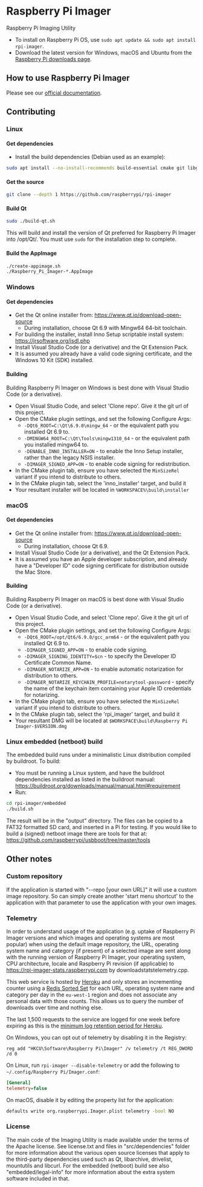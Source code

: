 # Raspberry Pi Imager

Raspberry Pi Imaging Utility

- To install on Raspberry Pi OS, use `sudo apt update && sudo apt install rpi-imager`.
- Download the latest version for Windows, macOS and Ubuntu from the [Raspberry Pi downloads page](https://www.raspberrypi.com/software/).

## How to use Raspberry Pi Imager

Please see our [official documentation](https://www.raspberrypi.com/documentation/computers/getting-started.html#raspberry-pi-imager).

## Contributing

### Linux

#### Get dependencies

- Install the build dependencies (Debian used as an example):

```sh
sudo apt install --no-install-recommends build-essential cmake git libgnutls28-dev
```

#### Get the source

```sh
git clone --depth 1 https://github.com/raspberrypi/rpi-imager
```

#### Build Qt

```sh
sudo ./build-qt.sh
```

This will build and install the version of Qt preferred for Raspberry Pi Imager into /opt/Qt/<version>. You must use `sudo` for the installation step to complete.

#### Build the AppImage

```sh
./create-appimage.sh
./Raspberry_Pi_Imager-*.AppImage
```

### Windows

#### Get dependencies

- Get the Qt online installer from: https://www.qt.io/download-open-source
  - During installation, choose Qt 6.9 with Mingw64 64-bit toolchain.
- For building the installer, install Inno Setup scriptable install system: https://jrsoftware.org/isdl.php
- Install Visual Studio Code (or a derivative) and the Qt Extension Pack.
- It is assumed you already have a valid code signing certificate, and the Windows 10 Kit (SDK) installed.

#### Building

Building Raspberry Pi Imager on Windows is best done with Visual Studio Code (or a derivative).

- Open Visual Studio Code, and select 'Clone repo'. Give it the git url of this project.
- Open the CMake plugin settings, and set the following Configure Args:
  - `-DQt6_ROOT=C:\Qt\6.9.0\mingw_64` - or the equivalent path you installed Qt 6.9 to.
  - `-DMINGW64_ROOT=C:\Qt\Tools\mingw1310_64` - or the equivalent path you installed mingw64 to.
  - `-DENABLE_INNO_INSTALLER=ON` - to enable the Inno Setup installer, rather than the legacy NSIS installer.
  - `-DIMAGER_SIGNED_APP=ON` - to enable code signing for redistribution.
- In the CMake plugin tab, ensure you have selected the `MinSizeRel` variant if you intend to distribute to others.
- In the CMake plugin tab, select the 'inno_installer' target, and build it
- Your resultant installer will be located in `%WORKSPACE%\build\installer`

### macOS

#### Get dependencies

- Get the Qt online installer from: https://www.qt.io/download-open-source
  - During installation, choose Qt 6.9.
- Install Visual Studio Code (or a derivative), and the Qt Extension Pack.
- It is assumed you have an Apple developer subscription, and already have a "Developer ID" code signing certificate for distribution outside the Mac Store.

#### Building

Building Raspberry Pi Imager on macOS is best done with Visual Studio Code (or a derivative).

- Open Visual Studio Code, and select 'Clone repo'. Give it the git url of this project.
- Open the CMake plugin settings, and set the following Configure Args:
  - `-DQt6_ROOT=/opt/Qt6/6.9.0/gcc_arm64` - or the equivalent path you installed Qt 6.9 to.
  - `-DIMAGER_SIGNED_APP=ON` - to enable code signing.
  - `-DIMAGER_SIGNING_IDENTITY=$cn` - to specify the Developer ID Certificate Common Name.
  - `-DIMAGER_NOTARIZE_APP=ON` - to enable automatic notarization for distribution to others.
  - `-DIMAGER_NOTARIZE_KEYCHAIN_PROFILE=notarytool-password` - specify the name of the keychain item containing your Apple ID credentials for notarizing.
- In the CMake plugin tab, ensure you have selected the `MinSizeRel` variant if you intend to distribute to others.
- In the CMake plugin tab, select the 'rpi_imager' target, and build it
- Your resultant DMG will be located at `$WORKSPACE\build\Raspberry Pi Imager-$VERSION.dmg`

### Linux embedded (netboot) build

The embedded build runs under a minimalistic Linux distribution compiled by buildroot.
To build:

- You must be running a Linux system, and have the buildroot dependencies installed as listed in the buildroot manual: https://buildroot.org/downloads/manual/manual.html#requirement
- Run:

```sh
cd rpi-imager/embedded
./build.sh
```

The result will be in the "output" directory.
The files can be copied to a FAT32 formatted SD card, and inserted in a Pi for testing.
If you would like to build a (signed) netboot image there are tools for that at: https://github.com/raspberrypi/usbboot/tree/master/tools

## Other notes

### Custom repository

If the application is started with "--repo [your own URL]" it will use a custom image repository.
So can simply create another 'start menu shortcut' to the application with that parameter to use the application with your own images.

### Telemetry

In order to understand usage of the application (e.g. uptake of Raspberry Pi Imager versions and which images and operating systems are most popular) when using the default image repository, the URL, operating system name and category (if present) of a selected image are sent along with the running version of Raspberry Pi Imager, your operating system, CPU architecture, locale and Raspberry Pi revision (if applicable) to https://rpi-imager-stats.raspberrypi.com by downloadstatstelemetry.cpp.

This web service is hosted by [Heroku](https://www.heroku.com) and only stores an incrementing counter using a [Redis Sorted Set](https://redis.io/topics/data-types#sorted-sets) for each URL, operating system name and category per day in the `eu-west-1` region and does not associate any personal data with those counts. This allows us to query the number of downloads over time and nothing else.

The last 1,500 requests to the service are logged for one week before expiring as this is the [minimum log retention period for Heroku](https://devcenter.heroku.com/articles/logging#log-history-limits).

On Windows, you can opt out of telemetry by disabling it in the Registry:

```pwsh
reg add "HKCU\Software\Raspberry Pi\Imager" /v telemetry /t REG_DWORD /d 0
```

On Linux, run `rpi-imager --disable-telemetry` or add the following to `~/.config/Raspberry Pi/Imager.conf`:

```ini
[General]
telemetry=false
```

On macOS, disable it by editing the property list for the application:

```sh
defaults write org.raspberrypi.Imager.plist telemetry -bool NO
```

### License

The main code of the Imaging Utility is made available under the terms of the Apache license.
See license.txt and files in "src/dependencies" folder for more information about the various open source licenses that apply to the third-party dependencies used such as Qt, libarchive, drivelist, mountutils and libcurl.
For the embedded (netboot) build see also "embedded/legal-info" for more information about the extra system software included in that.
